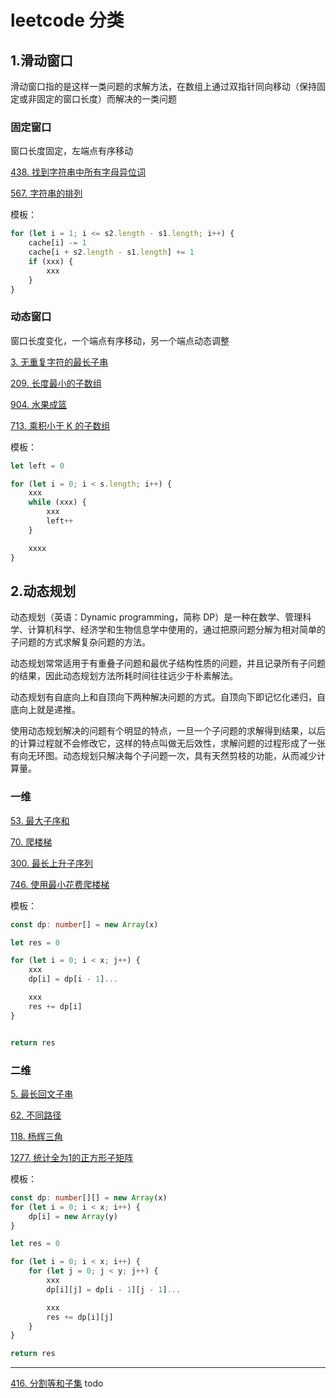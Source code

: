 # leetcode 分类

## 1.滑动窗口
滑动窗口指的是这样一类问题的求解方法，在数组上通过双指针同向移动（保持固定或非固定的窗口长度）而解决的一类问题

### 固定窗口

窗口长度固定，左端点有序移动

[438. 找到字符串中所有字母异位词](https://leetcode.cn/problems/find-all-anagrams-in-a-string/)

[567. 字符串的排列](https://leetcode.cn/problems/permutation-in-string/)

模板：

``` ts
for (let i = 1; i <= s2.length - s1.length; i++) {
	cache[i] -= 1
	cache[i + s2.length - s1.length] += 1
	if (xxx) {
		xxx
	}
}

```


### 动态窗口

窗口长度变化，一个端点有序移动，另一个端点动态调整

[3. 无重复字符的最长子串](https://leetcode.cn/problems/longest-substring-without-repeating-characters/)


[209. 长度最小的子数组](https://leetcode.cn/problems/minimum-size-subarray-sum/)


[904. 水果成篮](https://leetcode.cn/problems/fruit-into-baskets/) 

[713. 乘积小于 K 的子数组](https://leetcode.cn/problems/subarray-product-less-than-k/)

模板：

``` ts
let left = 0

for (let i = 0; i < s.length; i++) {
	xxx
	while (xxx) {
		xxx
		left++
	}

	xxxx
}
```

## 2.动态规划
动态规划（英语：Dynamic programming，简称 DP）是一种在数学、管理科学、计算机科学、经济学和生物信息学中使用的，通过把原问题分解为相对简单的子问题的方式求解复杂问题的方法。

动态规划常常适用于有重叠子问题和最优子结构性质的问题，并且记录所有子问题的结果，因此动态规划方法所耗时间往往远少于朴素解法。

动态规划有自底向上和自顶向下两种解决问题的方式。自顶向下即记忆化递归，自底向上就是递推。

使用动态规划解决的问题有个明显的特点，一旦一个子问题的求解得到结果，以后的计算过程就不会修改它，这样的特点叫做无后效性，求解问题的过程形成了一张有向无环图。动态规划只解决每个子问题一次，具有天然剪枝的功能，从而减少计算量。

### 一维

[53. 最大子序和](https://leetcode.cn/problems/maximum-subarray/)

[70. 爬楼梯](https://leetcode.cn/problems/climbing-stairs/)


[300. 最长上升子序列](https://leetcode.cn/problems/longest-increasing-subsequence/)

[746. 使用最小花费爬楼梯](https://leetcode.cn/problems/min-cost-climbing-stairs/)


模板：
``` ts
const dp: number[] = new Array(x)

let res = 0

for (let i = 0; i < x; j++) {
	xxx
	dp[i] = dp[i - 1]...

	xxx
	res += dp[i]
}


return res
```
### 二维

[5. 最长回文子串](https://leetcode.cn/problems/longest-palindromic-substring/)

[62. 不同路径](https://leetcode.cn/problems/unique-paths/)

[118. 杨辉三角](https://leetcode.cn/problems/pascals-triangle/)

[1277. 统计全为1的正方形子矩阵](https://leetcode.cn/problems/count-square-submatrices-with-all-ones/)

模板：
``` ts
const dp: number[][] = new Array(x)
for (let i = 0; i < x; i++) {
	dp[i] = new Array(y)
}

let res = 0

for (let i = 0; i < x; i++) {
	for (let j = 0; j < y; j++) {
		xxx
		dp[i][j] = dp[i - 1][j - 1]...

		xxx
		res += dp[i][j]
	}
}

return res
```

<hr/>

[416. 分割等和子集](https://leetcode.cn/problems/partition-equal-subset-sum/) todo
